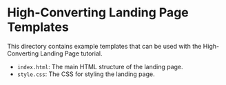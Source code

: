 # High-Converting Landing Page Templates

This directory contains example templates that can be used with the High-Converting Landing Page tutorial.

- `index.html`: The main HTML structure of the landing page.
- `style.css`: The CSS for styling the landing page.
